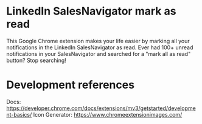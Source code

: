 # LinkedIn SalesNavigator mark as read
This Google Chrome extension makes your life easier by marking all your notifications in the LinkedIn SalesNavigator as read.
Ever had 100+ unread notifications in your SalesNavigator and searched for a "mark all as read" button?
Stop searching!

# Development references
Docs: https://developer.chrome.com/docs/extensions/mv3/getstarted/development-basics/
Icon Generator: https://www.chromeextensionimages.com/